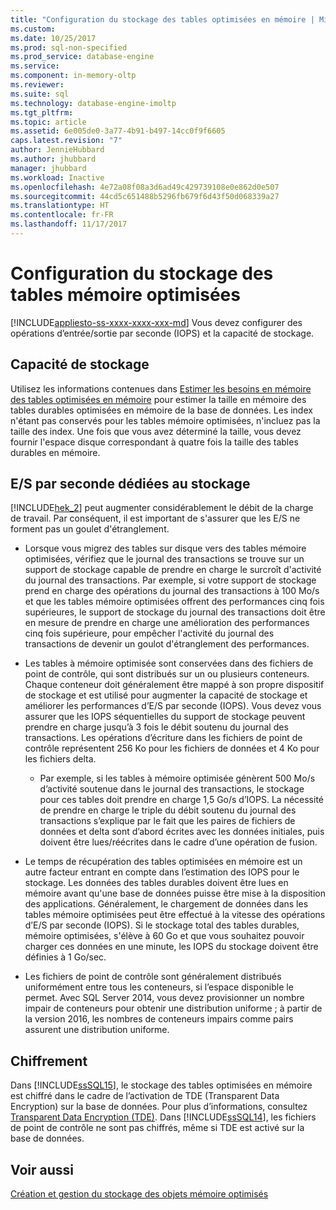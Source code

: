 ```yaml
---
title: "Configuration du stockage des tables optimisées en mémoire | Microsoft Docs"
ms.custom: 
ms.date: 10/25/2017
ms.prod: sql-non-specified
ms.prod_service: database-engine
ms.service: 
ms.component: in-memory-oltp
ms.reviewer: 
ms.suite: sql
ms.technology: database-engine-imoltp
ms.tgt_pltfrm: 
ms.topic: article
ms.assetid: 6e005de0-3a77-4b91-b497-14cc0f9f6605
caps.latest.revision: "7"
author: JennieHubbard
ms.author: jhubbard
manager: jhubbard
ms.workload: Inactive
ms.openlocfilehash: 4e72a08f08a3d6ad49c429739108e0e862d0e507
ms.sourcegitcommit: 44cd5c651488b5296fb679f6d43f50d068339a27
ms.translationtype: HT
ms.contentlocale: fr-FR
ms.lasthandoff: 11/17/2017
---
```

# <a name="configuring-storage-for-memory-optimized-tables"></a>Configuration du stockage des tables mémoire optimisées
[!INCLUDE[appliesto-ss-xxxx-xxxx-xxx-md](../../includes/appliesto-ss-xxxx-xxxx-xxx-md.md)] Vous devez configurer des opérations d’entrée/sortie par seconde (IOPS) et la capacité de stockage.  
  
## <a name="storage-capacity"></a>Capacité de stockage  
 Utilisez les informations contenues dans [Estimer les besoins en mémoire des tables optimisées en mémoire](../../relational-databases/in-memory-oltp/estimate-memory-requirements-for-memory-optimized-tables.md) pour estimer la taille en mémoire des tables durables optimisées en mémoire de la base de données. Les index n'étant pas conservés pour les tables mémoire optimisées, n'incluez pas la taille des index. Une fois que vous avez déterminé la taille, vous devez fournir l'espace disque correspondant à quatre fois la taille des tables durables en mémoire.  
  
## <a name="storage-iops"></a>E/S par seconde dédiées au stockage  
 [!INCLUDE[hek_2](../../includes/hek-2-md.md)] peut augmenter considérablement le débit de la charge de travail. Par conséquent, il est important de s'assurer que les E/S ne forment pas un goulet d'étranglement.  
  
-   Lorsque vous migrez des tables sur disque vers des tables mémoire optimisées, vérifiez que le journal des transactions se trouve sur un support de stockage capable de prendre en charge le surcroît d'activité du journal des transactions. Par exemple, si votre support de stockage prend en charge des opérations du journal des transactions à 100 Mo/s et que les tables mémoire optimisées offrent des performances cinq fois supérieures, le support de stockage du journal des transactions doit être en mesure de prendre en charge une amélioration des performances cinq fois supérieure, pour empêcher l'activité du journal des transactions de devenir un goulot d'étranglement des performances.  
  
-   Les tables à mémoire optimisée sont conservées dans des fichiers de point de contrôle, qui sont distribués sur un ou plusieurs conteneurs. Chaque conteneur doit généralement être mappé à son propre dispositif de stockage et est utilisé pour augmenter la capacité de stockage et améliorer les performances d’E/S par seconde (IOPS). Vous devez vous assurer que les IOPS séquentielles du support de stockage peuvent prendre en charge jusqu’à 3 fois le débit soutenu du journal des transactions. Les opérations d’écriture dans les fichiers de point de contrôle représentent 256 Ko pour les fichiers de données et 4 Ko pour les fichiers delta.
  
     - Par exemple, si les tables à mémoire optimisée génèrent 500 Mo/s d’activité soutenue dans le journal des transactions, le stockage pour ces tables doit prendre en charge 1,5 Go/s d’IOPS. La nécessité de prendre en charge le triple du débit soutenu du journal des transactions s’explique par le fait que les paires de fichiers de données et delta sont d’abord écrites avec les données initiales, puis doivent être lues/réécrites dans le cadre d’une opération de fusion.  
  
- Le temps de récupération des tables optimisées en mémoire est un autre facteur entrant en compte dans l’estimation des IOPS pour le stockage. Les données des tables durables doivent être lues en mémoire avant qu'une base de données puisse être mise à la disposition des applications. Généralement, le chargement de données dans les tables mémoire optimisées peut être effectué à la vitesse des opérations d’E/S par seconde (IOPS). Si le stockage total des tables durables, mémoire optimisées, s'élève à 60 Go et que vous souhaitez pouvoir charger ces données en une minute, les IOPS du stockage doivent être définies à 1 Go/sec.  
  
-   Les fichiers de point de contrôle sont généralement distribués uniformément entre tous les conteneurs, si l’espace disponible le permet. Avec SQL Server 2014, vous devez provisionner un nombre impair de conteneurs pour obtenir une distribution uniforme ; à partir de la version 2016, les nombres de conteneurs impairs comme pairs assurent une distribution uniforme.
  
## <a name="encryption"></a>Chiffrement  
 Dans [!INCLUDE[ssSQL15](../../includes/sssql15-md.md)], le stockage des tables optimisées en mémoire est chiffré dans le cadre de l’activation de TDE (Transparent Data Encryption) sur la base de données. Pour plus d’informations, consultez [Transparent Data Encryption &#40;TDE&#41;](../../relational-databases/security/encryption/transparent-data-encryption.md). Dans [!INCLUDE[ssSQL14](../../includes/sssql14-md.md)], les fichiers de point de contrôle ne sont pas chiffrés, même si TDE est activé sur la base de données.
  
## <a name="see-also"></a>Voir aussi  
 [Création et gestion du stockage des objets mémoire optimisés](../../relational-databases/in-memory-oltp/creating-and-managing-storage-for-memory-optimized-objects.md)  
  
  
